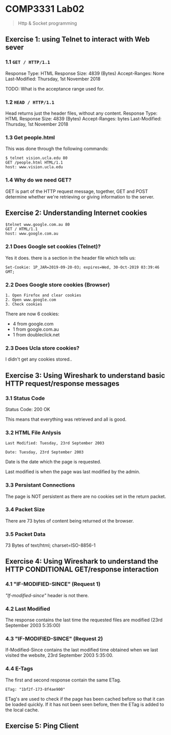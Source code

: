 # COMP3331 Lab02 

>Http & Socket programming 

## Exercise 1: using Telnet to interact with Web sever

### 1.1 `GET / HTTP/1.1` 

Response Type: HTML 
Response Size: 4839 (Bytes)
Accept-Ranges: None 
Last-Modified: Thursday, 1st November 2018

TODO: What is the acceptance range used for. 

### 1.2 `HEAD / HTTP/1.1`

Head returns just the header files, without any content. 
Response Type: HTML 
Response Size: 4839 (Bytes)
Accept-Ranges: bytes 
Last-Modified: Thursday, 1st November 2018

### 1.3 Get people.html

This was done through the following commands: 
```
$ telnet vision.ucla.edu 80 
GET /people.html HTML/1.1 
host: www.vision.ucla.edu
```

### 1.4 Why do we need GET? 

GET is part of the HTTP request message, together, GET and POST determine whether we're retrieving or giving information to the server. 

## Exercise 2: Understanding Internet cookies 

```
$telnet www.google.com.au 80
GET / HTML/1.1
host: www.google.com.au
```
### 2.1 Does Google set cookies (Telnet)?

Yes it does. there is a section in the header file which tells us:

```
Set-Cookie: 1P_JAR=2019-09-20-03; expires=Wed, 30-Oct-2019 03:39:46 GMT; 
```

### 2.2 Does Google store cookies (Browser)

``` 
1. Open Firefox and clear cookies 
2. Open www.google.com 
3. Check cookies 
```
There are now 6 cookies: 
* 4 from google.com 
* 1 from google.com.au
* 1 from doubleclick.net

### 2.3 Does Ucla store cookies?
 
 I didn't get any cookies stored.. 


## Exercise 3: Using Wireshark to understand basic HTTP request/response messages 

### 3.1 Status Code 

Status Code: 200 OK 

This means that everything was retrieved and all is good. 

### 3.2 HTML File Anlysis 
```
Last Modified: Tuesday, 23rd September 2003 

Date: Tuesday, 23rd September 2003 
```
Date is the date which the page is requested.

Last modified is when the page was last modified by the admin.

### 3.3 Persistant Connections

The page is NOT persistent as there are no cookies set in the return packet. 

### 3.4 Packet Size 

There are 73 bytes of content being returned ot the browser.

### 3.5 Packet Data

73 Bytes of text/html; charset=ISO-8856-1

## Exercise 4: Using Wireshark to understand the HTTP CONDITIONAL GET/response interaction

### 4.1 "IF-MODIFIED-SINCE" (Request 1)
_"If-modified-since"_ header is not there. 

### 4.2 Last Modified 

The response contains the last time the requested files are modified (23rd September 2003 5:35:00) 

### 4.3 "IF-MODIFIED-SINCE" (Request 2) 

If-Modified-Since contains the last modified time obtained when we last visited the website, 23rd September 2003 5:35:00.

### 4.4 E-Tags 

The first and second response contain the same ETag.
```
ETag: "1bf2f-173-8f4ae900" 
```

ETag's are used to check if the page has been cached before so that it can be loaded quickly. If it has not been seen before, then the ETag is added to the local cache. 

## Exercise 5: Ping Client